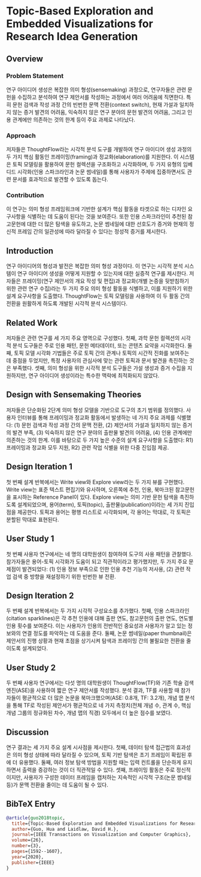 # Topic-Based Exploration and Embedded Visualizations for Research Idea Generation
## Overview
### Problem Statement
연구 아이디어 생성은 복잡한 의미 형성(sensemaking) 과정으로, 연구자들은 관련 문헌을 수집하고 분석하여 연구 제안서를 작성하는 과정에서 여러 어려움에 직면한다. 특히 문헌 검색과 작성 과정 간의 빈번한 문맥 전환(context switch), 현재 가설과 일치하지 않는 증거 발견의 어려움, 익숙하지 않은 연구 분야의 문헌 발견의 어려움, 그리고 인용 관계에만 의존하는 것의 한계 등이 주요 과제로 나타났다.

### Approach
저자들은 ThoughtFlow라는 시각적 분석 도구를 개발하여 연구 아이디어 생성 과정의 두 가지 핵심 활동인 프레이밍(framing)과 정교화(elaboration)를 지원한다. 이 시스템은 토픽 모델링을 활용하여 문헌 컬렉션을 구조화하고 시각화하며, 두 가지 유형의 임베디드 시각화(인용 스파크라인과 논문 썸네일)를 통해 사용자가 주제에 집중하면서도 관련 문서를 효과적으로 발견할 수 있도록 돕는다.

### Contribution
이 연구는 의미 형성 프레임워크에 기반한 설계가 핵심 활동을 타겟으로 하는 디자인 요구사항을 식별하는 데 도움이 된다는 것을 보여준다. 또한 인용 스파크라인이 추천된 참고문헌에 대한 더 많은 탐색을 유도하고, 논문 썸네일에 대한 선호도가 증거와 현재의 정신적 프레임 간의 일관성에 따라 달라질 수 있다는 정성적 증거를 제시한다.

## Introduction
연구 아이디어의 형성과 발전은 복잡한 의미 형성 과정이다. 이 연구는 시각적 분석 시스템이 연구 아이디어 생성을 어떻게 지원할 수 있는지에 대한 실증적 연구를 제시한다. 저자들은 프레이밍(연구 제안서의 개요 작성 및 편집)과 정교화(개별 논증을 뒷받침하기 위한 관련 연구 수집)라는 두 가지 주요 의미 형성 활동을 식별하고, 이를 지원하기 위한 설계 요구사항을 도출했다. ThoughtFlow는 토픽 모델링을 사용하여 이 두 활동 간의 전환을 원활하게 하도록 개발된 시각적 분석 시스템이다.

## Related Work
저자들은 관련 연구를 세 가지 주요 영역으로 구성했다. 첫째, 과학 문헌 컬렉션의 시각적 분석 도구들은 주로 인용 패턴, 문헌 메타데이터, 또는 콘텐츠 요약을 시각화한다. 둘째, 토픽 모델 시각화 기법들은 주로 토픽 간의 관계나 토픽의 시간적 진화를 보여주는 데 중점을 두었지만, 특정 사용자의 관심사에 맞는 관련 토픽과 문서 발견을 촉진하는 것은 부족했다. 셋째, 의미 형성을 위한 시각적 분석 도구들은 가설 생성과 증거 수집을 지원하지만, 연구 아이디어 생성이라는 특수한 맥락에 최적화되지 않았다.

## Design with Sensemaking Theories
저자들은 단순화된 2단계 의미 형성 모델을 기반으로 도구의 초기 범위를 정의했다. 사용자 인터뷰를 통해 프레이밍과 정교화 활동에서 발생하는 네 가지 주요 과제를 식별했다: (1) 문헌 검색과 작성 과정 간의 문맥 전환, (2) 제안서의 가설과 일치하지 않는 증거의 발견 부족, (3) 익숙하지 않은 연구 분야의 출판물 발견의 어려움, (4) 인용 관계에만 의존하는 것의 한계. 이를 바탕으로 두 가지 높은 수준의 설계 요구사항을 도출했다: R1) 프레이밍과 정교화 모두 지원, R2) 관련 작업 식별을 위한 다중 진입점 제공.

## Design Iteration 1
첫 번째 설계 반복에서는 Write view와 Explore view라는 두 가지 뷰를 구현했다. Write view는 표준 텍스트 편집기와 유사하며, 오른쪽에 추천, 인용, 북마크된 참고문헌을 표시하는 Reference Panel이 있다. Explore view는 의미 기반 문헌 탐색을 촉진하도록 설계되었으며, 용어(term), 토픽(topic), 출판물(publication)이라는 세 가지 진입점을 제공한다. 토픽과 용어는 평행 리스트로 시각화되며, 각 용어는 막대로, 각 토픽은 분할된 막대로 표현된다.

## User Study 1
첫 번째 사용자 연구에서는 네 명의 대학원생이 참여하여 도구의 사용 패턴을 관찰했다. 참가자들은 용어-토픽 시각화가 도움이 되고 직관적이라고 평가했지만, 두 가지 주요 문제점이 발견되었다: (1) 인용 정보 부족으로 인한 인용 추천 기능의 저사용, (2) 관련 작업 검색 중 방향을 재설정하기 위한 빈번한 뷰 전환.

## Design Iteration 2
두 번째 설계 반복에서는 두 가지 시각적 구성요소를 추가했다. 첫째, 인용 스파크라인(citation sparklines)은 각 추천 인용에 대해 출판 연도, 참고문헌의 출판 연도, 연도별 인용 횟수를 보여준다. 이는 사용자가 인용의 전반적인 중요성과 사용자가 알고 있는 정보와의 연결 정도를 파악하는 데 도움을 준다. 둘째, 논문 썸네일(paper thumbnail)은 제안서의 진행 상황과 현재 초점을 상기시켜 탐색과 프레이밍 간의 불필요한 전환을 줄이도록 설계되었다.

## User Study 2
두 번째 사용자 연구에서는 다섯 명의 대학원생이 ThoughtFlow(TF)와 기존 학술 검색 엔진(ASE)을 사용하여 짧은 연구 제안서를 작성했다. 분석 결과, TF를 사용할 때 참가자들이 평균적으로 더 많은 논문을 북마크했으며(ASE: 0.8개, TF: 3.2개), 개념 맵 분석을 통해 TF로 작성된 제안서가 평균적으로 네 가지 측정치(전체 개념 수, 관계 수, 핵심 개념 그룹의 정규화된 차수, 개념 맵의 직경) 모두에서 더 높은 점수를 보였다.

## Discussion
연구 결과는 세 가지 주요 설계 시사점을 제시한다. 첫째, 데이터 탐색 접근법의 효과성은 의미 형성 상태에 따라 달라질 수 있으며, 토픽 기반 탐색은 초기 프레임이 확립된 후에 더 유용했다. 둘째, 여러 정보 탐색 방법을 지원할 때는 입력 컨트롤을 단순하게 유지하면서 출력을 증강하는 것이 더 직관적일 수 있다. 셋째, 프레이밍 활동은 주로 정신적이지만, 사용자가 구성한 데이터 프레임을 캡처하는 지속적인 시각적 구조(논문 썸네일 등)가 문맥 전환을 줄이는 데 도움이 될 수 있다.

## BibTeX Entry
```bibtex
@article{guo2018topic,
  title={Topic-Based Exploration and Embedded Visualizations for Research Idea Generation},
  author={Guo, Hua and Laidlaw, David H.},
  journal={IEEE Transactions on Visualization and Computer Graphics},
  volume={26},
  number={3},
  pages={1592--1607},
  year={2020},
  publisher={IEEE}
}
```